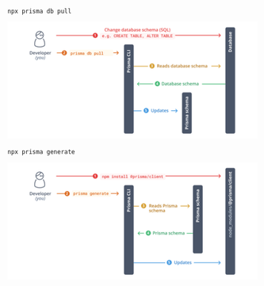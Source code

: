 `npx prisma db pull`

![](./prisma-db-pull-generate-schema.png)

`npx prisma generate`

![](./prisma-client-install-and-generate.png)